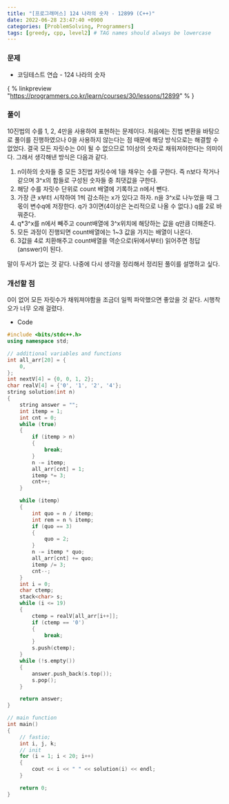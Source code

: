 ```yaml
---
title: "[프로그래머스] 124 나라의 숫자 - 12899 (C++)"
date: 2022-06-28 23:47:40 +0900
categories: [ProblemSolving, Programmers]
tags: [greedy, cpp, level2] # TAG names should always be lowercase
---
```


### 문제

- 코딩테스트 연습 - 124 나라의 숫자

{ % linkpreview "https://programmers.co.kr/learn/courses/30/lessons/12899" % }

### 풀이

10진법의 수를 1, 2, 4만을 사용하여 표현하는 문제이다. 처음에는 진법 변환을 바탕으로 풀이를 진행하였으나 0을 사용하지 않는다는 점 때문에 해당 방식으로는 해결할 수 없었다. 결국 모든 자릿수는 0이 될 수 없으므로 1이상의 숫자로 채워져야한다는 의미이다. 그래서 생각해낸 방식은 다음과 같다.

1. n이하의 숫자들 중 모든 3진법 자릿수에 1을 채우는 수를 구한다. 즉 n보다 작거나 같으며 3^x의 합들로 구성된 숫자들 중 최댓값을 구한다.
2. 해당 수를 자릿수 단위로 count 배열에 기록하고 n에서 뺀다.
3. 가장 큰 x부터 시작하여 1씩 감소하는 x가 있다고 하자. n을 3^x로 나누었을 때 그 몫이 변수q에 저장한다. q가 3이면(4이상은 논리적으로 나올 수 없다.) q를 2로 바꿔준다.
4. q\*3^x를 n에서 빼주고 count배열에 3^x위치에 해당하는 값을 q만큼 더해준다.
5. 모든 과정이 진행되면 count배열에는 1~3 값을 가지는 배열이 나온다.
6. 3값을 4로 치환해주고 count배열을 역순으로(뒤에서부터) 읽어주면 정답(answer)이 된다.

말이 두서가 없는 것 같다. 나중에 다시 생각을 정리해서 정리된 풀이를 설명하고 싶다.

### 개선할 점

0이 없어 모든 자릿수가 채워져야함을 조금더 일찍 파악했으면 좋았을 것 같다. 시행착오가 너무 오래 걸렸다.

- Code

```cpp
#include <bits/stdc++.h>
using namespace std;

// additional variables and functions
int all_arr[20] = {
    0,
};
int nextV[4] = {0, 0, 1, 2};
char realV[4] = {'0', '1', '2', '4'};
string solution(int n)
{
    string answer = "";
    int itemp = 1;
    int cnt = 0;
    while (true)
    {
        if (itemp > n)
        {
            break;
        }
        n -= itemp;
        all_arr[cnt] = 1;
        itemp *= 3;
        cnt++;
    }

    while (itemp)
    {
        int quo = n / itemp;
        int rem = n % itemp;
        if (quo == 3)
        {
            quo = 2;
        }
        n -= itemp * quo;
        all_arr[cnt] += quo;
        itemp /= 3;
        cnt--;
    }
    int i = 0;
    char ctemp;
    stack<char> s;
    while (i <= 19)
    {
        ctemp = realV[all_arr[i++]];
        if (ctemp == '0')
        {
            break;
        }
        s.push(ctemp);
    }
    while (!s.empty())
    {
        answer.push_back(s.top());
        s.pop();
    }

    return answer;
}

// main function
int main()
{
    // fastio;
    int i, j, k;
    // init
    for (i = 1; i < 20; i++)
    {
        cout << i << " " << solution(i) << endl;
    }

    return 0;
}
```
